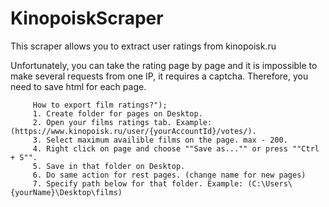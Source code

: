 # KinopoiskScraper
This scraper allows you to extract user ratings from kinopoisk.ru

Unfortunately, you can take the rating page by page and it is impossible to make several requests from one IP, it requires a captcha. 
Therefore, you need to save html for each page.

         How to export film ratings?");
         1. Create folder for pages on Desktop.
         2. Open your films ratings tab. Example: (https://www.kinopoisk.ru/user/{yourAccountId}/votes/).
         3. Select maximum availible films on the page. max - 200.
         4. Right click on page and choose ""Save as..."" or press ""Ctrl + S"".
         5. Save in that folder on Desktop.
         6. Do same action for rest pages. (change name for new pages)
         7. Specify path below for that folder. Example: (C:\Users\{yourName}\Desktop\films)
         
